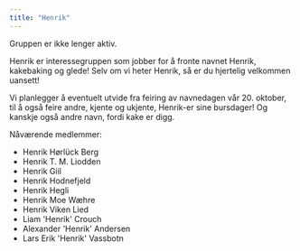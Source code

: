 ```yaml
---
title: "Henrik"
---
```


Gruppen er ikke lenger aktiv.

Henrik er interessegruppen som jobber for å fronte navnet Henrik, 
kakebaking og glede! Selv om vi heter Henrik, så er du hjertelig velkommen uansett!

Vi planlegger å eventuelt utvide fra feiring av navnedagen vår 20. oktober, til å også feire andre, kjente og ukjente, Henrik-er sine bursdager! Og kanskje også andre navn, fordi kake er digg.

Nåværende medlemmer:

- Henrik Hørlück Berg
- Henrik T. M. Liodden
- Henrik Giil
- Henrik Hodnefjeld
- Henrik Hegli
- Henrik Moe Wæhre
- Henrik Viken Lied
- Liam 'Henrik' Crouch
- Alexander 'Henrik' Andersen
- Lars Erik 'Henrik' Vassbotn